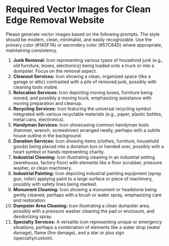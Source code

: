 # Required Vector Images for Clean Edge Removal Website

Please generate vector images based on the following prompts. The style should be modern, clean, minimalist, and easily recognizable. Use the primary color (#1A5F7A) or secondary color (#57C84D) where appropriate, maintaining consistency.

1.  **Junk Removal:** Icon representing various types of household junk (e.g., old furniture, boxes, electronics) being loaded onto a truck or into a dumpster. Focus on the removal aspect.
2.  **Cleanout Services:** Icon showing a clean, organized space (like a garage or attic) contrasted with a pile of removed junk, possibly with cleaning tools visible.
3.  **Relocation Services:** Icon depicting moving boxes, furniture being moved, and possibly a moving truck, emphasizing assistance with moving preparation and cleanup.
4.  **Recycling Services:** Icon featuring the universal recycling symbol integrated with various recyclable materials (e.g., paper, plastic bottles, metal cans, electronics).
5.  **Handyman Services:** Icon showcasing common handyman tools (hammer, wrench, screwdriver) arranged neatly, perhaps with a subtle house outline in the background.
6.  **Donation Services:** Icon showing items (clothes, furniture, household goods) being placed into a donation box or handed over, possibly with a heart symbol or hands representing charity.
7.  **Industrial Cleaning:** Icon illustrating cleaning in an industrial setting (warehouse, factory floor) with elements like a floor scrubber, pressure washer, or clean machinery.
8.  **Industrial Painting:** Icon depicting industrial painting equipment (spray gun, roller) applying paint to a large surface or piece of machinery, possibly with safety lines being marked.
9.  **Monument Cleaning:** Icon showing a monument or headstone being gently cleaned, perhaps with a brush or water spray, emphasizing care and restoration.
10. **Dumpster Area Cleaning:** Icon illustrating a clean dumpster area, possibly with a pressure washer cleaning the pad or enclosure, and deodorizing spray.
11. **Specialty Services:** A versatile icon representing unique or emergency situations, perhaps a combination of elements like a water drop (water damage), flame (fire damage), and a star or plus sign (specialty/custom).